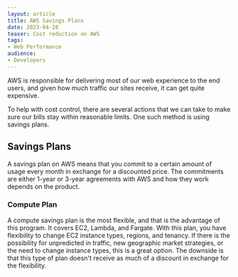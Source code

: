 ```yaml
---
layout: article
title: AWS Savings Plans
date: 2023-04-28
teaser: Cost reduction on AWS
tags:
- Web Performance
audience:
- Developers
---
```

AWS is responsible for delivering most of our web experience to the end users, and given how much traffic our sites receive, it can get quite expensive. 

To help with cost control, there are several actions that we can take to make sure our bills stay within reasonable limits. One such method is using savings plans. 

## Savings Plans
A savings plan on AWS means that you commit to a certain amount of usage every month in exchange for a discounted price. The commitments are either 1-year or 3-year agreements with AWS and how they work depends on the product.

### Compute Plan
A compute savings plan is the most flexible, and that is the advantage of this program. It covers EC2, Lambda, and Fargate. With this plan, you have flexibility to change EC2 instance types, regions, and tenancy. If there is the possibility for unpredicted in traffic, new geographic market strategies, or the need to change instance types, this is a great option. The downside is that this type of plan doesn't receive as much of a discount in exchange for the flexibility.
